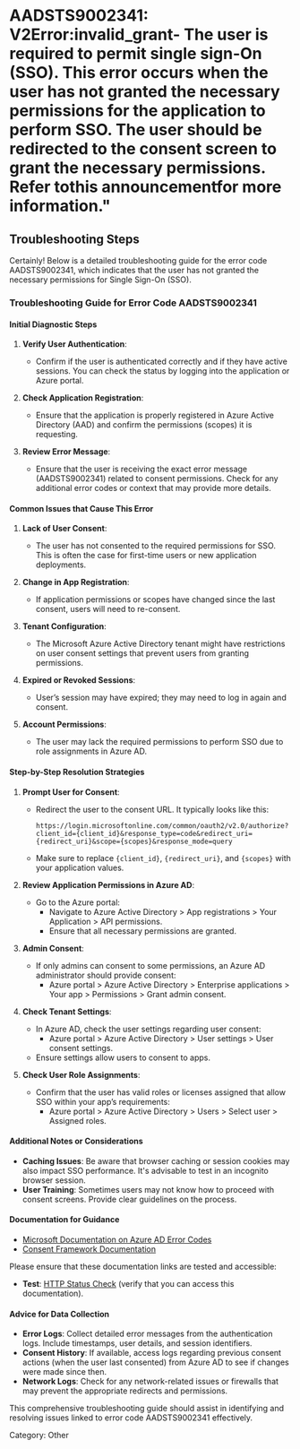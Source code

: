 # AADSTS9002341: V2Error:invalid_grant- The user is required to permit single sign-On (SSO). This error occurs when the user has not granted the necessary permissions for the application to perform SSO. The user should be redirected to the consent screen to grant the necessary permissions. Refer tothis announcementfor more information."


## Troubleshooting Steps
Certainly! Below is a detailed troubleshooting guide for the error code AADSTS9002341, which indicates that the user has not granted the necessary permissions for Single Sign-On (SSO). 

### Troubleshooting Guide for Error Code AADSTS9002341

#### Initial Diagnostic Steps
1. **Verify User Authentication**:
   - Confirm if the user is authenticated correctly and if they have active sessions. You can check the status by logging into the application or Azure portal.
   
2. **Check Application Registration**:
   - Ensure that the application is properly registered in Azure Active Directory (AAD) and confirm the permissions (scopes) it is requesting.

3. **Review Error Message**:
   - Ensure that the user is receiving the exact error message (AADSTS9002341) related to consent permissions. Check for any additional error codes or context that may provide more details.

#### Common Issues that Cause This Error
1. **Lack of User Consent**:
   - The user has not consented to the required permissions for SSO. This is often the case for first-time users or new application deployments.

2. **Change in App Registration**:
   - If application permissions or scopes have changed since the last consent, users will need to re-consent.

3. **Tenant Configuration**:
   - The Microsoft Azure Active Directory tenant might have restrictions on user consent settings that prevent users from granting permissions.

4. **Expired or Revoked Sessions**:
   - User’s session may have expired; they may need to log in again and consent.

5. **Account Permissions**:
   - The user may lack the required permissions to perform SSO due to role assignments in Azure AD.

#### Step-by-Step Resolution Strategies
1. **Prompt User for Consent**:
   - Redirect the user to the consent URL. It typically looks like this:
     ```
     https://login.microsoftonline.com/common/oauth2/v2.0/authorize?client_id={client_id}&response_type=code&redirect_uri={redirect_uri}&scope={scopes}&response_mode=query
     ```
   - Make sure to replace `{client_id}`, `{redirect_uri}`, and `{scopes}` with your application values.

2. **Review Application Permissions in Azure AD**:
   - Go to the Azure portal:
     - Navigate to Azure Active Directory > App registrations > Your Application > API permissions.
     - Ensure that all necessary permissions are granted. 

3. **Admin Consent**:
   - If only admins can consent to some permissions, an Azure AD administrator should provide consent:
     - Azure portal > Azure Active Directory > Enterprise applications > Your app > Permissions > Grant admin consent.

4. **Check Tenant Settings**:
   - In Azure AD, check the user settings regarding user consent:
     - Azure portal > Azure Active Directory > User settings > User consent settings.
   - Ensure settings allow users to consent to apps.

5. **Check User Role Assignments**:
   - Confirm that the user has valid roles or licenses assigned that allow SSO within your app’s requirements:
     - Azure portal > Azure Active Directory > Users > Select user > Assigned roles.

#### Additional Notes or Considerations
- **Caching Issues**: Be aware that browser caching or session cookies may also impact SSO performance. It's advisable to test in an incognito browser session.
- **User Training**: Sometimes users may not know how to proceed with consent screens. Provide clear guidelines on the process.

#### Documentation for Guidance
- [Microsoft Documentation on Azure AD Error Codes](https://docs.microsoft.com/en-us/azure/active-directory/develop/reference-aad-error-codes)
- [Consent Framework Documentation](https://docs.microsoft.com/en-us/azure/active-directory/develop/v2-consent)
  
Please ensure that these documentation links are tested and accessible:
- **Test**: [HTTP Status Check](https://docs.microsoft.com/en-us/azure/active-directory/develop/v2-consent) (verify that you can access this documentation).

#### Advice for Data Collection
- **Error Logs**: Collect detailed error messages from the authentication logs. Include timestamps, user details, and session identifiers.
- **Consent History**: If available, access logs regarding previous consent actions (when the user last consented) from Azure AD to see if changes were made since then.
- **Network Logs**: Check for any network-related issues or firewalls that may prevent the appropriate redirects and permissions.

This comprehensive troubleshooting guide should assist in identifying and resolving issues linked to error code AADSTS9002341 effectively.

Category: Other